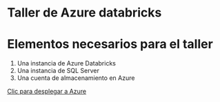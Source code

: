 # Taller de Azure databricks

Elementos necesarios para el taller
===================================
1. Una instancia de Azure Databricks  
2. Una instancia de SQL Server
3. Una cuenta de almacenamiento en Azure

<a href="https://portal.azure.com/#create/Microsoft.Template/uri/https%3A%2F%2Fraw.githubusercontent.com%2Finfoworkers%2Fentrenamiento-data-science%2Fmaster%2Farm%2Fcrear-databricks.json" target="_blank">Clic para desplegar a Azure</a>

